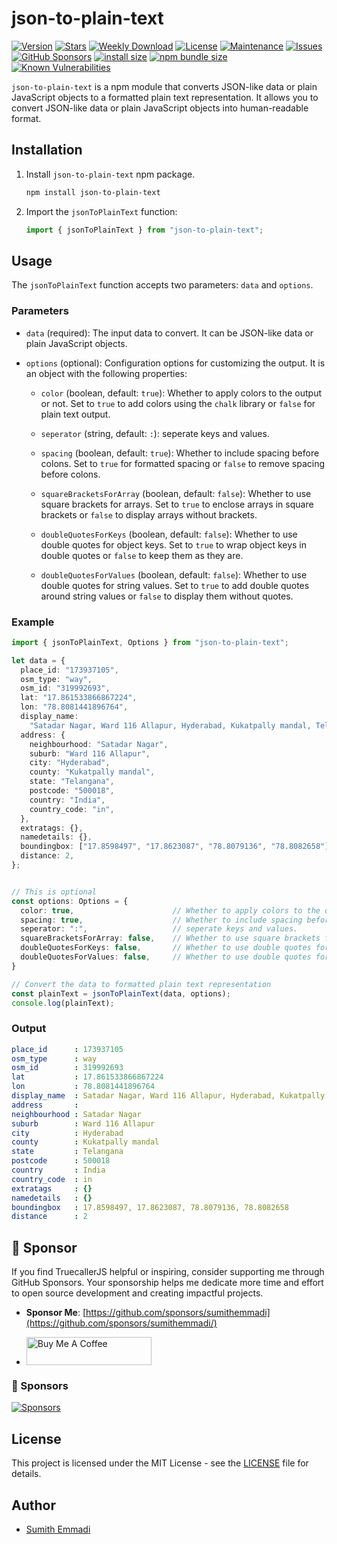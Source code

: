 # json-to-plain-text

[![Version](https://img.shields.io/npm/v/json-to-plain-text.svg)](https://www.npmjs.com/package/json-to-plain-text)
[![Stars](https://img.shields.io/github/stars/sumithemmadi/json-to-plain-text)](https://github.com/sumithemmadi/json-to-plain-text/stargazers)
[![Weekly Download](https://img.shields.io/npm/dt/json-to-plain-text.svg)](https://github.com/sumithemmadi/json-to-plain-text)
[![License](https://img.shields.io/npm/l/json-to-plain-text.svg)](https://github.com/sumithemmadi/json-to-plain-text/blob/main/LICENSE)
[![Maintenance](https://img.shields.io/npms-io/maintenance-score/json-to-plain-text)](https://github.com/sumithemmadi/json-to-plain-text)
[![Issues](https://img.shields.io/github/issues/sumithemmadi/json-to-plain-text)](https://github.com/sumithemmadi/json-to-plain-text/issues)
[![GitHub Sponsors](https://img.shields.io/github/sponsors/sumithemmadi)](https://github.com/sponsors/sumithemmadi)
[![install size](https://img.shields.io/badge/dynamic/json?url=https://packagephobia.com/v2/api.json?p=json-to-plain-text&query=$.install.pretty&label=install%20size)](https://packagephobia.now.sh/result?p=json-to-plain-text)
[![npm bundle size](https://img.shields.io/bundlephobia/minzip/json-to-plain-text)](https://bundlephobia.com/package/json-to-plain-text@latest)
[![Known Vulnerabilities](https://snyk.io/test/npm/json-to-plain-text/badge.svg)](https://snyk.io/test/npm/json-to-plain-text)

`json-to-plain-text` is a npm module that converts JSON-like data or plain JavaScript objects to a formatted plain text representation. It allows you to convert JSON-like data or plain JavaScript objects into  human-readable format.

## Installation

1. Install `json-to-plain-text` npm package.

   ```bash
   npm install json-to-plain-text
   ```

2. Import the `jsonToPlainText` function:

   ```js
   import { jsonToPlainText } from "json-to-plain-text";
   ```

## Usage

The `jsonToPlainText` function accepts two parameters: `data` and `options`.

### Parameters

- `data` (required): The input data to convert. It can be JSON-like data or plain JavaScript objects.

- `options` (optional): Configuration options for customizing the output. It is an object with the following properties:

  - `color` (boolean, default: `true`): Whether to apply colors to the output or not. Set to `true` to add colors using the `chalk` library or `false` for plain text output.
  - `seperator` (string, default: `:`): seperate keys and values.

  - `spacing` (boolean, default: `true`): Whether to include spacing before colons. Set to `true` for formatted spacing or `false` to remove spacing before colons.

  - `squareBracketsForArray` (boolean, default: `false`): Whether to use square brackets for arrays. Set to `true` to enclose arrays in square brackets or `false` to display arrays without brackets.

  - `doubleQuotesForKeys` (boolean, default: `false`): Whether to use double quotes for object keys. Set to `true` to wrap object keys in double quotes or `false` to keep them as they are.

  - `doubleQuotesForValues` (boolean, default: `false`): Whether to use double quotes for string values. Set to `true` to add double quotes around string values or `false` to display them without quotes.

### Example

```typescript
import { jsonToPlainText, Options } from "json-to-plain-text";

let data = {
  place_id: "173937105",
  osm_type: "way",
  osm_id: "319992693",
  lat: "17.861533866867224",
  lon: "78.8081441896764",
  display_name:
    "Satadar Nagar, Ward 116 Allapur, Hyderabad, Kukatpally mandal, Telangana, 500018, India",
  address: {
    neighbourhood: "Satadar Nagar",
    suburb: "Ward 116 Allapur",
    city: "Hyderabad",
    county: "Kukatpally mandal",
    state: "Telangana",
    postcode: "500018",
    country: "India",
    country_code: "in",
  },
  extratags: {},
  namedetails: {},
  boundingbox: ["17.8598497", "17.8623087", "78.8079136", "78.8082658"],
  distance: 2,
};


// This is optional
const options: Options = {
  color: true,                      // Whether to apply colors to the output or not
  spacing: true,                    // Whether to include spacing before colons or not
  seperator: ":",                   // seperate keys and values.
  squareBracketsForArray: false,    // Whether to use square brackets for arrays or not
  doubleQuotesForKeys: false,       // Whether to use double quotes for object keys or not
  doubleQuotesForValues: false,     // Whether to use double quotes for string values or not
}

// Convert the data to formatted plain text representation
const plainText = jsonToPlainText(data, options);
console.log(plainText);
```

### Output

```yaml
place_id      : 173937105
osm_type      : way
osm_id        : 319992693
lat           : 17.861533866867224
lon           : 78.8081441896764
display_name  : Satadar Nagar, Ward 116 Allapur, Hyderabad, Kukatpally mandal, Telangana, 500018, India
address       : 
neighbourhood : Satadar Nagar
suburb        : Ward 116 Allapur
city          : Hyderabad
county        : Kukatpally mandal
state         : Telangana
postcode      : 500018
country       : India
country_code  : in
extratags     : {}
namedetails   : {}
boundingbox   : 17.8598497, 17.8623087, 78.8079136, 78.8082658
distance      : 2
```

## 💝 Sponsor

If you find TruecallerJS helpful or inspiring, consider supporting me through GitHub Sponsors. Your sponsorship helps me dedicate more time and effort to open source development and creating impactful projects.

- **Sponsor Me**: [https://github.com/sponsors/sumithemmadi](https://github.com/sponsors/sumithemmadi/)
  
- <a href="https://www.buymeacoffee.com/sumithemmadi" target="_blank"><img src="https://cdn.buymeacoffee.com/buttons/v2/default-red.png" alt="Buy Me A Coffee" style="height: 45px !important;width: 200px !important;" ></a>
### 💖 Sponsors

[![Sponsors](https://sumithemmadi.github.io/sponsor.svg)](https://github.com/sponsors/sumithemmadi/)

## License

This project is licensed under the MIT License - see the [LICENSE](LICENSE) file for details.

## Author

- [Sumith Emmadi](https://github.com/sumithemmadi)
